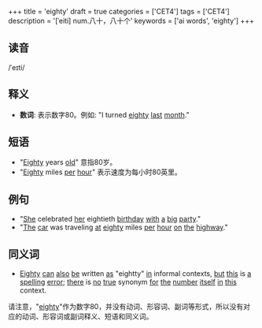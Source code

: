 +++
title = 'eighty'
draft = true
categories = ['CET4']
tags = ['CET4']
description = '[ˈeiti] num.八十，八十个'
keywords = ['ai words', 'eighty']
+++

## 读音
/ˈeɪti/

## 释义
- **数词**: 表示数字80。例如: "I turned [eighty](/post/eighty/) [last](/post/last/) [month](/post/month/)."

## 短语
- "[Eighty](/post/eighty/) years [old](/post/old/)" 意指80岁。
- "[Eighty](/post/eighty/) miles [per](/post/per/) [hour](/post/hour/)" 表示速度为每小时80英里。

## 例句
- "[She](/post/she/) celebrated [her](/post/her/) eightieth [birthday](/post/birthday/) [with](/post/with/) [a](/post/a/) [big](/post/big/) [party](/post/party/)."
- "[The](/post/the/) [car](/post/car/) was traveling [at](/post/at/) [eighty](/post/eighty/) miles [per](/post/per/) [hour](/post/hour/) [on](/post/on/) [the](/post/the/) [highway](/post/highway/)."

## 同义词
- [Eighty](/post/eighty/) [can](/post/can/) [also](/post/also/) [be](/post/be/) written [as](/post/as/) "eightty" [in](/post/in/) informal contexts, [but](/post/but/) [this](/post/this/) is [a](/post/a/) [spelling](/post/spelling/) [error](/post/error/); [there](/post/there/) is [no](/post/no/) [true](/post/true/) synonym [for](/post/for/) [the](/post/the/) [number](/post/number/) [itself](/post/itself/) [in](/post/in/) [this](/post/this/) context.

请注意，"[eighty](/post/eighty/)"作为数字80，并没有动词、形容词、副词等形式，所以没有对应的动词、形容词或副词释义、短语和同义词。
